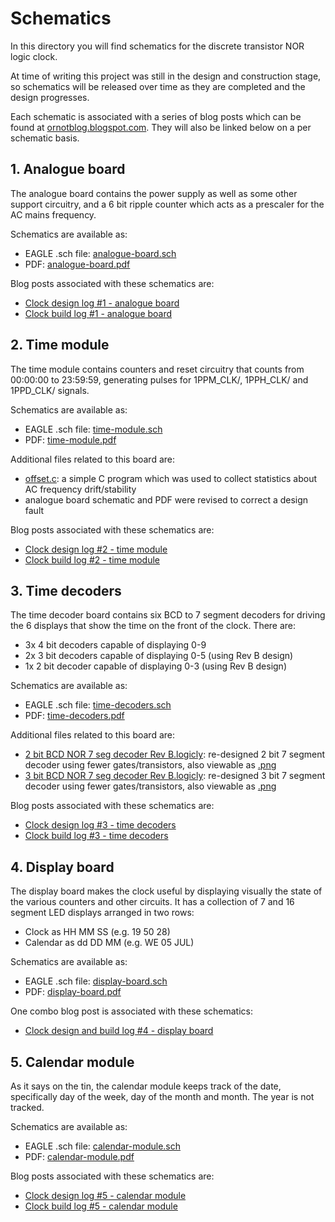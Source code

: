 # Schematics

In this directory you will find schematics for the discrete transistor NOR logic clock.

At time of writing this project was still in the design and construction stage, so schematics will be released over time as they are completed and the design progresses.

Each schematic is associated with a series of blog posts which can be found at [ornotblog.blogspot.com](https://ornotblog.blogspot.com). They will also be linked below on a per schematic basis.

## 1. Analogue board

The analogue board contains the power supply as well as some other support circuitry, and a 6 bit ripple counter which acts as a prescaler for the AC mains frequency.

Schematics are available as:

* EAGLE .sch file: [analogue-board.sch](https://github.com/tomstorey/discrete-nor-logic-clock/raw/master/schematics/analogue-board.sch)
* PDF: [analogue-board.pdf](https://github.com/tomstorey/discrete-nor-logic-clock/raw/master/schematics/analogue-board.pdf)

Blog posts associated with these schematics are:

* [Clock design log #1 - analogue board](https://ornotblog.blogspot.co.uk/2017/04/clock-design-log-1-analogue-board.html)
* [Clock build log #1 - analogue board](https://ornotblog.blogspot.co.uk/2017/05/clock-build-log-1-analogue-board.html)

## 2. Time module

The time module contains counters and reset circuitry that counts from 00:00:00 to 23:59:59, generating pulses for 1PPM_CLK/, 1PPH_CLK/ and 1PPD_CLK/ signals.

Schematics are available as:

* EAGLE .sch file: [time-module.sch](https://github.com/tomstorey/discrete-nor-logic-clock/raw/master/schematics/time-module.sch)
* PDF: [time-module.pdf](https://github.com/tomstorey/discrete-nor-logic-clock/raw/master/schematics/time-module.pdf)

Additional files related to this board are:

* [offset.c](https://github.com/tomstorey/discrete-nor-logic-clock/blob/master/offset-monitor-program/offset.c): a simple C program which was used to collect statistics about AC frequency drift/stability
* analogue board schematic and PDF were revised to correct a design fault

Blog posts associated with these schematics are:

* [Clock design log #2 - time module](https://ornotblog.blogspot.co.uk/2017/05/clock-design-log-2-time-module.html)
* [Clock build log #2 - time module](https://ornotblog.blogspot.co.uk/2017/05/clock-build-log-2-time-module.html)

## 3. Time decoders

The time decoder board contains six BCD to 7 segment decoders for driving the 6 displays that show the time on the front of the clock. There are:

* 3x 4 bit decoders capable of displaying 0-9
* 2x 3 bit decoders capable of displaying 0-5 (using Rev B design)
* 1x 2 bit decoder capable of displaying 0-3 (using Rev B design)

Schematics are available as:

* EAGLE .sch file: [time-decoders.sch](https://github.com/tomstorey/discrete-nor-logic-clock/raw/master/schematics/time-decoders.sch)
* PDF: [time-decoders.pdf](https://github.com/tomstorey/discrete-nor-logic-clock/raw/master/schematics/time-decoders.pdf)

Additional files related to this board are:

* [2 bit BCD NOR 7 seg decoder Rev B.logicly](https://github.com/tomstorey/discrete-nor-logic-clock/raw/master/7-seg-decoders/2%20bit%20BCD%20NOR%207%20seg%20decoder%20Rev%20B.logicly): re-designed 2 bit 7 segment decoder using fewer gates/transistors, also viewable as [.png](https://github.com/tomstorey/discrete-nor-logic-clock/blob/master/7-seg-decoders/2%20bit%20BCD%20NOR%207%20seg%20decoder%20Rev%20B.png)
* [3 bit BCD NOR 7 seg decoder Rev B.logicly](https://github.com/tomstorey/discrete-nor-logic-clock/raw/master/7-seg-decoders/3%20bit%20BCD%20NOR%207%20seg%20decoder%20Rev%20B.logicly): re-designed 3 bit 7 segment decoder using fewer gates/transistors, also viewable as [.png](https://github.com/tomstorey/discrete-nor-logic-clock/blob/master/7-seg-decoders/2%20bit%20BCD%20NOR%207%20seg%20decoder%20Rev%20B.png)

Blog posts associated with these schematics are:

* [Clock design log #3 - time decoders](https://ornotblog.blogspot.co.uk/2017/05/clock-design-log-3-time-decoders.html)
* [Clock build log #3 - time decoders](https://ornotblog.blogspot.co.uk/2017/06/clock-build-log-3-time-decoders.html)

## 4. Display board

The display board makes the clock useful by displaying visually the state of the various counters and other circuits. It has a collection of 7 and 16 segment LED displays arranged in two rows:

* Clock as HH MM SS (e.g. 19 50 28)
* Calendar as dd DD MM (e.g. WE 05 JUL)

Schematics are available as:

* EAGLE .sch file: [display-board.sch](https://github.com/tomstorey/discrete-nor-logic-clock/raw/master/schematics/display-board.sch)
* PDF: [display-board.pdf](https://github.com/tomstorey/discrete-nor-logic-clock/raw/master/schematics/display-board.pdf)

One combo blog post is associated with these schematics:

* [Clock design and build log #4 - display board](https://ornotblog.blogspot.co.uk/2017/07/clock-design-and-build-log-4-display.html)

## 5. Calendar module

As it says on the tin, the calendar module keeps track of the date, specifically day of the week, day of the month and month. The year is not tracked.

Schematics are available as:

* EAGLE .sch file: [calendar-module.sch](https://github.com/tomstorey/discrete-nor-logic-clock/raw/master/schematics/calendar-module.sch)
* PDF: [calendar-module.pdf](https://github.com/tomstorey/discrete-nor-logic-clock/raw/master/schematics/calendar-module.pdf)

Blog posts associated with these schematics are:

* [Clock design log #5 - calendar module](https://ornotblog.blogspot.co.uk/2017/07/clock-design-log-5-calendar-module.html)
* [Clock build log #5 - calendar module](https://ornotblog.blogspot.co.uk/2017/07/clock-build-log-5-calendar-module.html)
